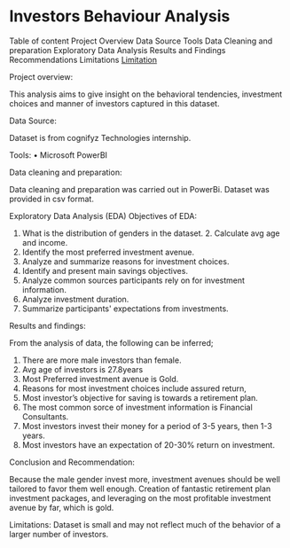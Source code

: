 # Investors Behaviour Analysis

Table of content
Project Overview
Data Source
Tools
Data Cleaning and preparation
Exploratory Data Analysis
Results and Findings
Recommendations
Limitations [Limitation](limitation)

Project overview:

This analysis aims to give insight on the behavioral tendencies, investment choices and manner of investors captured in this dataset.

Data Source:

Dataset is from cognifyz Technologies internship.

Tools:
• Microsoft PowerBI

Data cleaning and preparation:

Data cleaning and preparation was carried out in PowerBi.
Dataset was provided in csv format.

Exploratory Data Analysis (EDA)
Objectives of EDA:

1. What is the distribution of genders in the dataset. 2. ⁠Calculate avg age and income.
3. ⁠Identify the most preferred investment avenue.
4. ⁠Analyze and summarize reasons for investment choices.
5. ⁠Identify and present main savings objectives.
6. ⁠Analyze common sources participants rely on for investment information.
7. ⁠Analyze investment duration.
8. ⁠Summarize participants' expectations from investments.

Results and findings:

From the analysis of data, the following can be inferred;
1. There are more male investors than female.
2. ⁠Avg age of investors is 27.8years
3. ⁠Most Preferred investment avenue is Gold.
4. ⁠Reasons for most investment choices include assured return,
5. ⁠Most investor’s objective for saving is towards a retirement plan.
6. ⁠The most common sorce of investment information is Financial Consultants.
7. ⁠Most investors invest their money for a period of 3-5 years, then 1-3 years.
8. ⁠Most investors have an expectation of 20-30% return on investment.

Conclusion and Recommendation:

Because the male gender invest more, investment avenues should be well tailored to favor them well enough. Creation of fantastic retirement plan investment packages, and leveraging on the most profitable investment avenue by far, which is gold.

Limitations:
Dataset is small and may not reflect much of the behavior of  a larger number of investors.
